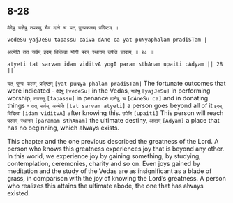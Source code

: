 ## 8-28


```shloka-sa
वेदेषु यज्ञेषु तपस्सु चैव दाने च यत् पुण्यफलम् प्रदिष्टम् ।
```
```shloka-sa-hk
vedeSu yajJeSu tapassu caiva dAne ca yat puNyaphalam pradiSTam |
```
```shloka-sa
अत्येति तत् सर्वम् इदम् विदित्वा योगी परम् स्थानम् उपैति चाद्यम् ॥ २८ ॥
```
```shloka-sa-hk
atyeti tat sarvam idam viditvA yogI param sthAnam upaiti cAdyam || 28 ||
```

`यत् पुण्य फलम् प्रदिष्टम्` `[yat puNya phalam pradiSTam]` The fortunate outcomes that were indicated - `वेदेषु` `[vedeSu]` in the Vedas, `यज्ञेषु` `[yajJeSu]` in performing worship, `तपस्सु` `[tapassu]` in penance `दानेषु च` `[dAneSu ca]` and in donating things - `तत् सर्वम् अत्येति` `[tat sarvam atyeti]` a person goes beyond all of it `इदम् विदित्वा` `[idam viditvA]` after knowing this. `उपैति` `[upaiti]` This person will reach `परमम् स्थानम्` `[paramam sthAnam]` the ultimate destiny, `आद्यम्` `[Adyam]` a place that has no beginning, which always exists.

This chapter and the one previous described the greatness of the Lord. A person who knows this greatness experiences joy that is beyond any other.
In this world, we experience joy by gaining something, by studying, contemplation, ceremonies, charity and so on. Even joys gained by meditation and the study of the Vedas are as insignificant as a blade of grass, in comparison with the joy of knowing the Lord’s greatness.
A person who realizes this attains the ultimate abode, the one that has always existed.


